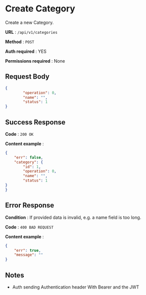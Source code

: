 # Create Category 

Create a new Category.

**URL** : `/api/v1/categories`

**Method** : `POST`

**Auth required** : YES

**Permissions required** : None

## Request Body

```json
{
        "operation": 0,
        "name": "",
        "status": 1
}
```

## Success Response

**Code** : `200 OK`

**Content example** :

```json
{
    "err": false,
    "category": {
        "id": 1,
        "operation": 0,
        "name": "",
        "status": 1
}
}
```

## Error Response

**Condition** : If provided data is invalid, e.g. a name field is too long.

**Code** : `400 BAD REQUEST`

**Content example** :

```json
{
    "err": true,
    "message": ""
}
```

## Notes

* Auth sending Authentication header With Bearer and the JWT